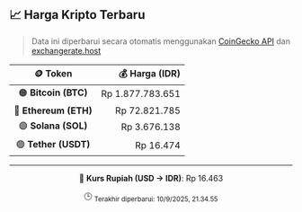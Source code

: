 

<!-- HARGA_KRIPTO -->
## 📈 Harga Kripto Terbaru

> Data ini diperbarui secara otomatis menggunakan [CoinGecko API](https://www.coingecko.com/) dan [exchangerate.host](https://exchangerate.host/)

<div align="center">

| 🪙 Token | 💰 Harga (IDR) |
|:------:|---------------:|
| 🟠 **Bitcoin (BTC)**   | Rp 1.877.783.651 |
| 🔵 **Ethereum (ETH)**  | Rp 72.821.785 |
| 🟣 **Solana (SOL)**    | Rp 3.676.138 |
| 🟢 **Tether (USDT)**   | Rp 16.474 |

---

💱 **Kurs Rupiah (USD → IDR)**: Rp 16.463

🕒 <sub>Terakhir diperbarui: 10/9/2025, 21.34.55</sub>

</div>
<!-- /HARGA_KRIPTO -->